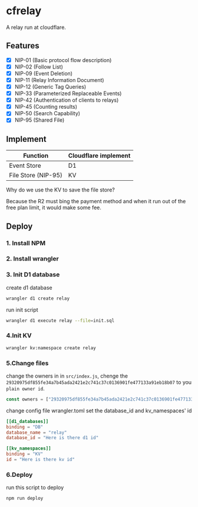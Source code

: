 # cfrelay

A relay run at cloudflare.

## Features

- [x] NIP-01 (Basic protocol flow description)
- [x] NIP-02 (Follow List)
- [x] NIP-09 (Event Deletion)
- [x] NIP-11 (Relay Information Document)
- [x] NIP-12 (Generic Tag Queries)
- [x] NIP-33 (Parameterized Replaceable Events)
- [x] NIP-42 (Authentication of clients to relays)
- [x] NIP-45 (Counting results)
- [x] NIP-50 (Search Capability)
- [x] NIP-95 (Shared File)

## Implement

| Function            | Cloudflare implement |
|---------------------|----------------------|
| Event Store         | D1                   |
| File Store (NIP-95) | KV                   |

Why do we use the KV to save the file store?

Because the R2 must bing the payment method and when it run out of the free plan limit, it would make some fee.

## Deploy

### 1. Install NPM

### 2. Install wrangler

### 3. Init D1 database

create d1 database

```bash
wrangler d1 create relay
```

run init script

```bash
wrangler d1 execute relay --file=init.sql
```

### 4.Init KV

```bash
wrangler kv:namespace create relay
```

### 5.Change files

change the owners in in ```src/index.js```, chenge the ```29320975df855fe34a7b45ada2421e2c741c37c0136901fe477133a91eb18b07``` to you ```plain owner id```.

```js
const owners = ["29320975df855fe34a7b45ada2421e2c741c37c0136901fe477133a91eb18b07"];
```

change config file wrangler.toml set the database_id and kv_namespaces' id

```toml
[[d1_databases]]
binding = "DB"
database_name = "relay"
database_id = "Here is there d1 id"

[[kv_namespaces]]
binding = "KV"
id = "Here is there kv id"
```

### 6.Deploy

run this script to deploy

```bash
npm run deploy
```
